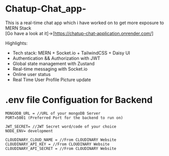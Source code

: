 ﻿# Chatup-Chat_app-

This is a real-time chat app which i have worked on to get more exposure to MERN Stack <br>
[Go have a look at it]->[https://chatup-chat-application.onrender.com/]

Highlights:

- Tech stack: MERN + Socket.io + TailwindCSS + Daisy UI
- Authentication && Authorization with JWT
- Global state management with Zustand
- Real-time messaging with Socket.io
- Online user status
- Real Time User Profile Picture update

# .env file Configuation for Backend

```
MONGODB_URL = //URL of your mongoDB Server
PORT=5001 (Preferred Port for the backend to run on)

JWT_SECRET= //JWT Secret word/code of your choice
NODE_ENV= development

CLOUDINARY_CLOUD_NAME = //From CLOUDINARY Website
CLOUDINARY_API_KEY = //From CLOUDINARY Website
CLOUDINARY_API_SECRET = //From CLOUDINARY Website
```





